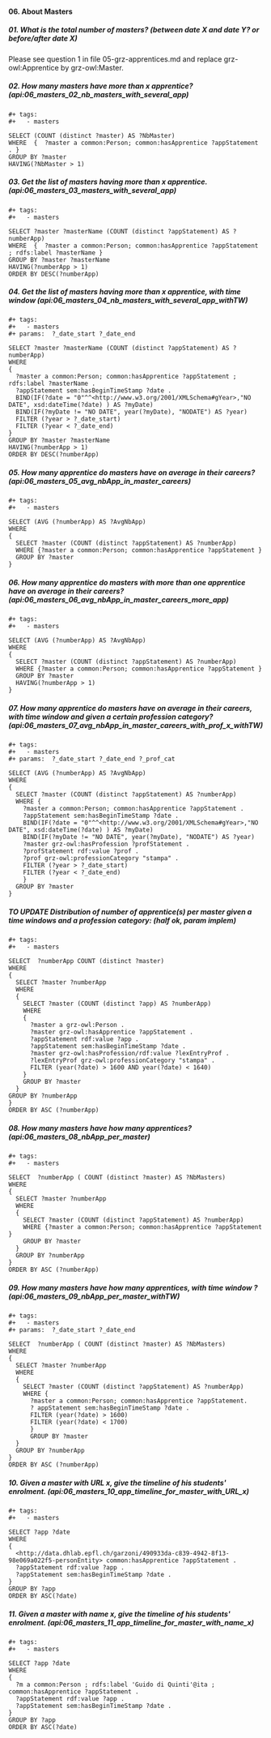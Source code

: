 #### 06. About Masters

##### 01. What is the total number of masters? (between date X and date Y? or before/after date X)
Please see question 1 in file 05-grz-apprentices.md and replace grz-owl:Apprentice by grz-owl:Master.

##### 02. How many masters have more than x apprentice? (api:06_masters_02_nb_masters_with_several_app)
```sparql
#+ tags:
#+   - masters

SELECT (COUNT (distinct ?master) AS ?NbMaster)
WHERE  {  ?master a common:Person; common:hasApprentice ?appStatement . }
GROUP BY ?master
HAVING(?NbMaster > 1)
```

##### 03. Get the list of masters having more than x apprentice. (api:06_masters_03_masters_with_several_app)
```sparql
#+ tags:
#+   - masters

SELECT ?master ?masterName (COUNT (distinct ?appStatement) AS ?numberApp)
WHERE  {  ?master a common:Person; common:hasApprentice ?appStatement ; rdfs:label ?masterName }
GROUP BY ?master ?masterName
HAVING(?numberApp > 1)
ORDER BY DESC(?numberApp)
```

##### 04. Get the list of masters having more than x apprentice, with time window  (api:06_masters_04_nb_masters_with_several_app_withTW)
```sparql
#+ tags:
#+   - masters
#+ params:  ?_date_start ?_date_end

SELECT ?master ?masterName (COUNT (distinct ?appStatement) AS ?numberApp)
WHERE
{
  ?master a common:Person; common:hasApprentice ?appStatement ; rdfs:label ?masterName .
  ?appStatement sem:hasBeginTimeStamp ?date .
  BIND(IF(?date = "0"^^<http://www.w3.org/2001/XMLSchema#gYear>,"NO DATE", xsd:dateTime(?date) ) AS ?myDate)
  BIND(IF(?myDate != "NO DATE", year(?myDate), "NODATE") AS ?year)
  FILTER (?year > ?_date_start)
  FILTER (?year < ?_date_end)
}
GROUP BY ?master ?masterName
HAVING(?numberApp > 1)
ORDER BY DESC(?numberApp)
```

##### 05. How many apprentice do masters have on average in their careers? (api:06_masters_05_avg_nbApp_in_master_careers)
```sparql
#+ tags:
#+   - masters

SELECT (AVG (?numberApp) AS ?AvgNbApp)
WHERE
{
  SELECT ?master (COUNT (distinct ?appStatement) AS ?numberApp)
  WHERE {?master a common:Person; common:hasApprentice ?appStatement }
  GROUP BY ?master
}
```
##### 06. How many apprentice do masters with more than one apprentice have on average in their careers? (api:06_masters_06_avg_nbApp_in_master_careers_more_app)
```sparql
#+ tags:
#+   - masters

SELECT (AVG (?numberApp) AS ?AvgNbApp)
WHERE
{
  SELECT ?master (COUNT (distinct ?appStatement) AS ?numberApp)
  WHERE {?master a common:Person; common:hasApprentice ?appStatement }
  GROUP BY ?master
  HAVING(?numberApp > 1)
}
```

##### 07. How many apprentice do masters have on average in their careers, with time window and given a certain profession category? (api:06_masters_07_avg_nbApp_in_master_careers_with_prof_x_withTW)

```sparql
#+ tags:
#+   - masters
#+ params:  ?_date_start ?_date_end ?_prof_cat

SELECT (AVG (?numberApp) AS ?AvgNbApp)
WHERE
{
  SELECT ?master (COUNT (distinct ?appStatement) AS ?numberApp)
  WHERE {
    ?master a common:Person; common:hasApprentice ?appStatement .
    ?appStatement sem:hasBeginTimeStamp ?date .
    BIND(IF(?date = "0"^^<http://www.w3.org/2001/XMLSchema#gYear>,"NO DATE", xsd:dateTime(?date) ) AS ?myDate)
    BIND(IF(?myDate != "NO DATE", year(?myDate), "NODATE") AS ?year)
    ?master grz-owl:hasProfession ?profStatement .
    ?profStatement rdf:value ?prof .
    ?prof grz-owl:professionCategory "stampa" .
    FILTER (?year > ?_date_start)
    FILTER (?year < ?_date_end)
    }
  GROUP BY ?master
}
```

#####  TO UPDATE Distribution of number of apprentice(s) per master given a time windows and a profession category: (half ok, param implem)

```sparql
#+ tags:
#+   - masters

SELECT  ?numberApp COUNT (distinct ?master)
WHERE
{
  SELECT ?master ?numberApp
  WHERE
  {
    SELECT ?master (COUNT (distinct ?app) AS ?numberApp)
    WHERE
    {
      ?master a grz-owl:Person .
      ?master grz-owl:hasApprentice ?appStatement .
      ?appStatement rdf:value ?app .
      ?appStatement sem:hasBeginTimeStamp ?date .
      ?master grz-owl:hasProfession/rdf:value ?lexEntryProf .
      ?lexEntryProf grz-owl:professionCategory "stampa" .
      FILTER (year(?date) > 1600 AND year(?date) < 1640)
    }
    GROUP BY ?master
  }
GROUP BY ?numberApp
}
ORDER BY ASC (?numberApp)
```

##### 08. How many masters have how many apprentices? (api:06_masters_08_nbApp_per_master)
``` sparql
#+ tags:
#+   - masters

SELECT  ?numberApp ( COUNT (distinct ?master) AS ?NbMasters)
WHERE
{
  SELECT ?master ?numberApp
  WHERE
  {
    SELECT ?master (COUNT (distinct ?appStatement) AS ?numberApp)
    WHERE {?master a common:Person; common:hasApprentice ?appStatement }
    GROUP BY ?master
  }
  GROUP BY ?numberApp
}
ORDER BY ASC (?numberApp)
```

##### 09. How many masters have how many apprentices, with time window ? (api:06_masters_09_nbApp_per_master_withTW)
``` sparql
#+ tags:
#+   - masters
#+ params:  ?_date_start ?_date_end

SELECT  ?numberApp ( COUNT (distinct ?master) AS ?NbMasters)
WHERE
{
  SELECT ?master ?numberApp
  WHERE
  {
    SELECT ?master (COUNT (distinct ?appStatement) AS ?numberApp)
    WHERE {
      ?master a common:Person; common:hasApprentice ?appStatement.
      ? appStatement sem:hasBeginTimeStamp ?date .
      FILTER (year(?date) > 1600)
      FILTER (year(?date) < 1700)
      }
      GROUP BY ?master
  }
  GROUP BY ?numberApp
}
ORDER BY ASC (?numberApp)
```

##### 10. Given a master with URL x, give the timeline of his students' enrolment. (api:06_masters_10_app_timeline_for_master_with_URL_x)
```sparql
#+ tags:
#+   - masters

SELECT ?app ?date
WHERE
{
  <http://data.dhlab.epfl.ch/garzoni/490933da-c839-4942-8f13-98e069a022f5-personEntity> common:hasApprentice ?appStatement .
  ?appStatement rdf:value ?app .
  ?appStatement sem:hasBeginTimeStamp ?date .
}
GROUP BY ?app
ORDER BY ASC(?date)
```

##### 11. Given a master with name x, give the timeline of his students' enrolment. (api:06_masters_11_app_timeline_for_master_with_name_x)
```sparql
#+ tags:
#+   - masters

SELECT ?app ?date
WHERE
{
  ?m a common:Person ; rdfs:label 'Guido di Quinti'@ita ; common:hasApprentice ?appStatement .
  ?appStatement rdf:value ?app .
  ?appStatement sem:hasBeginTimeStamp ?date .
}
GROUP BY ?app
ORDER BY ASC(?date)
```


